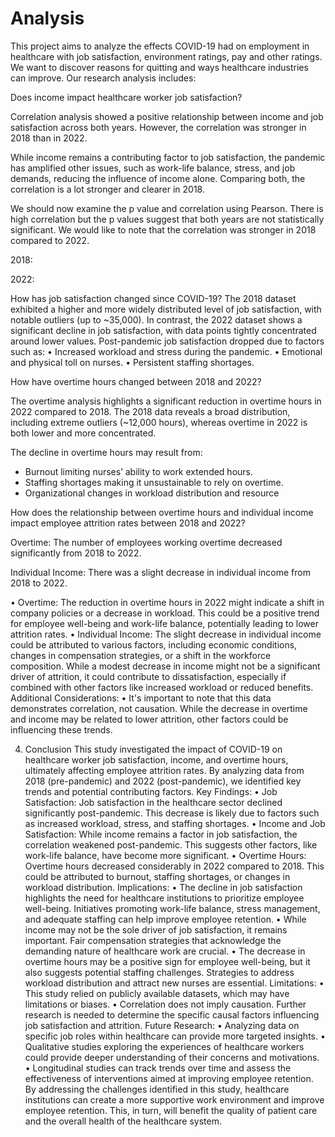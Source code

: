 # Analysis


This project aims to analyze the effects COVID-19 had on employment in healthcare with job satisfaction, environment ratings, pay and other ratings. We want to discover reasons for quitting and ways healthcare industries can improve. Our research analysis includes: 

Does income impact healthcare worker job satisfaction?

Correlation analysis showed a positive relationship between income and job satisfaction across both years. However, the correlation was stronger in 2018 than in 2022.
 
 
While income remains a contributing factor to job satisfaction, the pandemic has amplified other issues, such as work-life balance, stress, and job demands, reducing the influence of income alone. Comparing both, the correlation is a lot stronger and clearer in 2018. 

We should now examine the p value and correlation using Pearson.
There is high correlation but the p values suggest that both years are not statistically significant. We would like to note that the correlation was stronger in 2018 compared to 2022.

2018:
  

2022:
  
How has job satisfaction changed since COVID-19?
The 2018 dataset exhibited a higher and more widely distributed level of job satisfaction, with notable outliers (up to ~35,000). In contrast, the 2022 dataset shows a significant decline in job satisfaction, with data points tightly concentrated around lower values.
Post-pandemic job satisfaction dropped due to factors such as:
    •	Increased workload and stress during the pandemic.
    •	Emotional and physical toll on nurses.
    •	Persistent staffing shortages.

 

How have overtime hours changed between 2018 and 2022?

The overtime analysis highlights a significant reduction in overtime hours in 2022 compared to 2018. The 2018 data reveals a broad distribution, including extreme outliers (~12,000 hours), whereas overtime in 2022 is both lower and more concentrated.

The decline in overtime hours may result from:
-	Burnout limiting nurses’ ability to work extended hours.
-	Staffing shortages making it unsustainable to rely on overtime.
-	Organizational changes in workload distribution and resource
 

How does the relationship between overtime hours and individual income impact employee attrition rates between 2018 and 2022?

Overtime: 
The number of employees working overtime decreased significantly from 2018 to 2022.

Individual Income:
There was a slight decrease in individual income from 2018 to 2022.
 
•	Overtime: The reduction in overtime hours in 2022 might indicate a shift in company policies or a decrease in workload. This could be a positive trend for employee well-being and work-life balance, potentially leading to lower attrition rates.
•	Individual Income: The slight decrease in individual income could be attributed to various factors, including economic conditions, changes in compensation strategies, or a shift in the workforce composition. While a modest decrease in income might not be a significant driver of attrition, it could contribute to dissatisfaction, especially if combined with other factors like increased workload or reduced benefits.
Additional Considerations:
•	It's important to note that this data demonstrates correlation, not causation. While the decrease in overtime and income may be related to lower attrition, other factors could be influencing these trends.


4. Conclusion
This study investigated the impact of COVID-19 on healthcare worker job satisfaction, income, and overtime hours, ultimately affecting employee attrition rates. By analyzing data from 2018 (pre-pandemic) and 2022 (post-pandemic), we identified key trends and potential contributing factors.
Key Findings:
•	Job Satisfaction: Job satisfaction in the healthcare sector declined significantly post-pandemic. This decrease is likely due to factors such as increased workload, stress, and staffing shortages.
•	Income and Job Satisfaction: While income remains a factor in job satisfaction, the correlation weakened post-pandemic. This suggests other factors, like work-life balance, have become more significant.
•	Overtime Hours: Overtime hours decreased considerably in 2022 compared to 2018. This could be attributed to burnout, staffing shortages, or changes in workload distribution.
Implications:
•	The decline in job satisfaction highlights the need for healthcare institutions to prioritize employee well-being. Initiatives promoting work-life balance, stress management, and adequate staffing can help improve employee retention.
•	While income may not be the sole driver of job satisfaction, it remains important. Fair compensation strategies that acknowledge the demanding nature of healthcare work are crucial.
•	The decrease in overtime hours may be a positive sign for employee well-being, but it also suggests potential staffing challenges. Strategies to address workload distribution and attract new nurses are essential.
Limitations:
•	This study relied on publicly available datasets, which may have limitations or biases.
•	Correlation does not imply causation. Further research is needed to determine the specific causal factors influencing job satisfaction and attrition.
Future Research:
•	Analyzing data on specific job roles within healthcare can provide more targeted insights.
•	Qualitative studies exploring the experiences of healthcare workers could provide deeper understanding of their concerns and motivations.
•	Longitudinal studies can track trends over time and assess the effectiveness of interventions aimed at improving employee retention.
By addressing the challenges identified in this study, healthcare institutions can create a more supportive work environment and improve employee retention. This, in turn, will benefit the quality of patient care and the overall health of the healthcare system.

